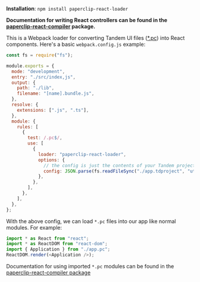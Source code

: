 **Installation**: `npm install paperclip-react-loader`

**Documentation for writing React controllers can be found in the [paperclip-react-compiler](../paperclip-react-compiler) package.**

This is a Webpack loader for converting Tandem UI files ([\*.pc](../../documentation/ui-files.md)) into React components. Here's a basic `webpack.config.js` example:

```javascript
const fs = require("fs");

module.exports = {
  mode: "development",
  entry: "./src/index,js",
  output: {
    path: "./lib",
    filename: "[name].bundle.js",
  },
  resolve: {
    extensions: [".js", ".ts"],
  },
  module: {
    rules: [
      {
        test: /.pc$/,
        use: [
          {
            loader: "paperclip-react-loader",
            options: {
              // the config is just the contents of your Tandem project file.
              config: JSON.parse(fs.readFileSync("./app.tdproject", "utf8")),
            },
          },
        ],
      },
    ],
  },
};
```

With the above config, we can load `*.pc` files into our app like normal modules. For example:

```javascript
import * as React from "react";
import * as ReactDOM from "react-dom";
import { Application } from "./app.pc";
ReactDOM.render(<Application />);
```

Documentation for using imported `*.pc` modules can be found in the [paperclip-react-compiler package](../paperclip-react-compiler)
